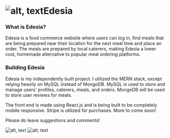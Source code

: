 # ![alt, text](https://i.imgur.com/im8vfaAt.jpg)Edesia 

### What is Edesia? 

Edesia is a food commerce website where users can log in, find meals that are being prepared near their location for the next meal time and place an order. The meals are prepared by local caterers, making Edesia a lower cost, homemade alternative to popular meal ordering platforms. 

### Building Edesia

Edesia is my independently built project. I utilized the MERN stack, except relying heavily on MySQL instead of MongoDB. MySQL is used to store and manage users' profiles, caterers, meals, and orders. MongoDB will be used to store user reviews for meals. 

The front end is made using React.js and is being built to be completely mobile responsive. Stripe is utilized for purchases. More to come soon!

Please do leave suggestions and comments!

![alt, text](https://i.imgur.com/ft5DBr2m.png)
![alt, text](https://i.imgur.com/GxqwIO2l.png)
